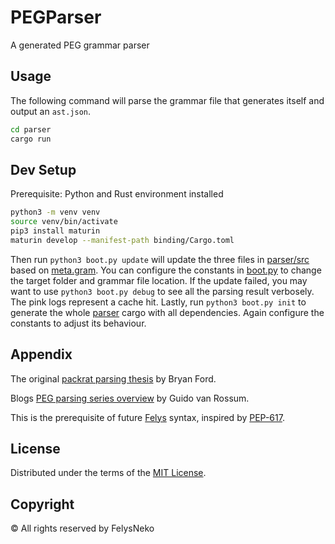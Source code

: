 # PEGParser

A generated PEG grammar parser

## Usage

The following command will parse the grammar file that generates itself and output an `ast.json`.

```sh
cd parser
cargo run
```

## Dev Setup

Prerequisite: Python and Rust environment installed

```sh
python3 -m venv venv
source venv/bin/activate
pip3 install maturin
maturin develop --manifest-path binding/Cargo.toml
```

Then run `python3 boot.py update` will update the three files in [parser/src](parser/src) based on [meta.gram](meta.gram). You can configure the constants in [boot.py](boot.py) to change the target folder and grammar file location. If the update failed, you may want to use `python3 boot.py debug` to see all the parsing result verbosely. The pink logs represent a cache hit. Lastly, run `python3 boot.py init` to generate the whole [parser](parser) cargo with all dependencies. Again configure the constants to adjust its behaviour.

## Appendix

The original [packrat parsing thesis](https://pdos.csail.mit.edu/~baford/packrat/thesis/thesis.pdf) by Bryan Ford.

Blogs [PEG parsing series overview](https://medium.com/@gvanrossum_83706/peg-parsing-series-de5d41b2ed60) by Guido van Rossum.

This is the prerequisite of future [Felys](https://github.com/felys-lang/felys) syntax, inspired by [PEP-617](https://peps.python.org/pep-0617/).

## License

Distributed under the terms of the [MIT License](LICENSE).

## Copyright

© All rights reserved by FelysNeko
